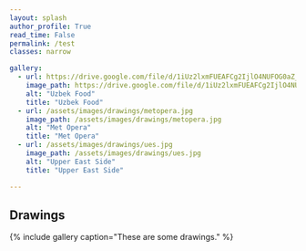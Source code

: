 ```yaml
---
layout: splash
author_profile: True
read_time: False
permalink: /test
classes: narrow

gallery:
  - url: https://drive.google.com/file/d/1iUz2lxmFUEAFCg2IjlO4NUFOG0aZ_4E8/view?usp=sharing
    image_path: https://drive.google.com/file/d/1iUz2lxmFUEAFCg2IjlO4NUFOG0aZ_4E8/view?usp=sharing
    alt: "Uzbek Food"
    title: "Uzbek Food"
  - url: /assets/images/drawings/metopera.jpg
    image_path: /assets/images/drawings/metopera.jpg
    alt: "Met Opera"
    title: "Met Opera"
  - url: /assets/images/drawings/ues.jpg
    image_path: /assets/images/drawings/ues.jpg
    alt: "Upper East Side"
    title: "Upper East Side"

---
```


## Drawings

{% include gallery caption="These are some drawings." %}

